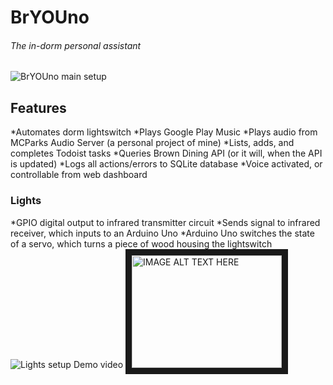 # BrYOUno
###### The in-dorm personal assistant
![BrYOUno main setup](https://lh3.googleusercontent.com/jAE1QA25SvL6YfqY-jTqnHvQ5rLyk_wp83soyXtteHmFeDP7UCK2zBD2hZSqito6JAGdpP9yoIoOcryw_lC3AATTdL3KwQrQymM-MdBBAToZ-h09NVnLKDElR82jU1uKBKkwv3cLLrIYMuaEmErlkhFp1KTdFGa0xIcPwNceaENxQZ5OyMtAheHATBAg8H6prRXHW_5GU01PeYvRPvhsg4y7SkEBeZ3_IuWTHUJHZj448u7_yXnVVm9LramI8v28coFTNsfGTn6C8rnxnyoO2CzfWTKpWh5S_nFFbwNnwwjh3s0w2n9Fya3GrSRQ9w53ARudT2KyXdsO9PW-qiXJA7KSqwW2Pul5qq9qL13jXffne--kH51fo4dkqZcLUPKuQ_Mo8IqOf3SgDp-3TKimzzv8tcDJJhGabFgfWnL03BZSsuHVUJrexEPBehtG1YV0eyK13qkoR4e7MYsgIGCt7DACCtmJt5NLHkTFe1bz2RmiQ6AJaHkcsEcTCdFPh22WRjXgDk1geaQUEdSg6OtdztRnUEpcEzswwAvU7IwMWSA_0jKeWu2GfYX7_F9IodS-KdAf0YXQn0v-zMeoPYCOQLyg0Z1Ajs1Pvgn7Rd1LZmbjI-Xolzc4=w713-h950-no)
## Features
*Automates dorm lightswitch
*Plays Google Play Music
*Plays audio from MCParks Audio Server (a personal project of mine)
*Lists, adds, and completes Todoist tasks
*Queries Brown Dining API (or it will, when the API is updated)
*Logs all actions/errors to SQLite database
*Voice activated, or controllable from web dashboard

### Lights
*GPIO digital output to infrared transmitter circuit
*Sends signal to infrared receiver, which inputs to an Arduino Uno
*Arduino Uno switches the state of a servo, which turns a piece of wood housing the lightswitch
![Lights setup](https://lh3.googleusercontent.com/_ie9Slhlfo_YYEGuuShZ5oDIjq6hxA-9uXqlCm0jvN6K6O8lDJT7DSPz4csbehlahgql35OvFdR91cFMkD-iz0mWdy4iQugAzJLgy2CfjhWKn00Mo2_ZJe43pUfTvt20ocHnjNL1IpdbaiEfgo8CFPj1EovZ1ittCLJiNik1f7d3-xiYKKq2Q05Khckfn1sFT3u3ZmWuzXwM2V09hgKXfuSe2RywUyvGwogEBmZCO7doXeHX4BiQiDMsFOCCcSxGZoRxBzi7iSY8yMAt9AJ7iKvayAA5yB3CwLGxeu8Df_nuKeHD9EwSvTDUxmKb9TGErq8hUHG928AWbAzrG1pDPrHosTXMF-5E_zl38vJ_KzzlYL22ihB8bKz7m5uAWXk6SuPQLiix3wPlrTFeQnbtKE7Tb_gDmNnWVbVnTbtG-MORoGK-1EUw4I25hvnvCDVjnxxVF1QpEDCLbRUS-MszU8-mN-vKRxUSa1H7wRW4sUdLaZeX6CqdOcYbF8KS-xVoAt1RfJ-Ut43-TuozSBaxqlaug8yvkLu97d5wQJAZ2A0VnQJv7lxNRqjyxDsarCJN0t1p77X6fTKt7YkjICDkRzcx5nYv2knxOOkhAPRq4AV5V8GZ0e1p=w713-h950-no)
Demo video
<a href="http://www.youtube.com/watch?feature=player_embedded&v=AEW0pxpv7_A
" target="_blank"><img src="http://img.youtube.com/vi/AEW0pxpv7_A/0.jpg"
alt="IMAGE ALT TEXT HERE" width="240" height="180" border="10" /></a>
